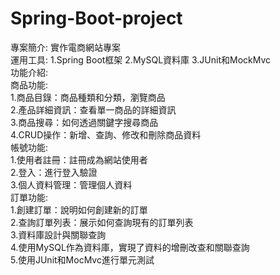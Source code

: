 # Spring-Boot-project
專案簡介:  實作電商網站專案  
運用工具: 1.Spring Boot框架 2.MySQL資料庫 3.JUnit和MockMvc  
功能介紹:  
商品功能:  
1.商品目錄：商品種類和分類，瀏覽商品  
2.產品詳細資訊：查看單一商品的詳細資訊  
3.商品搜尋：如何透過關鍵字搜尋商品  
4.CRUD操作：新增、查詢、修改和刪除商品資料   
帳號功能:  
1.使用者註冊：註冊成為網站使用者  
2.登入：進行登入驗證  
3.個人資料管理：管理個人資料   
訂單功能:  
1.創建訂單：說明如何創建新的訂單  
2.查詢訂單列表：展示如何查詢現有的訂單列表  
3.資料庫設計與關聯查詢   
4.使用MySQL作為資料庫，實現了資料的增刪改查和關聯查詢  
5.使用JUnit和MocMvc進行單元測試
